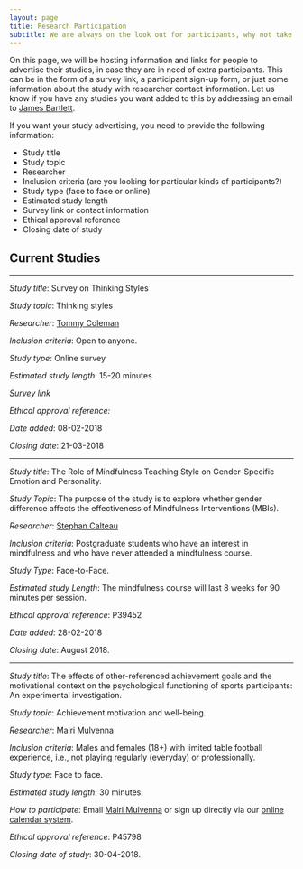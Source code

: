 ```yaml
---
layout: page
title: Research Participation
subtitle: We are always on the look out for participants, why not take part in one of your fellow post-grad's studies?
---
```


On this page, we will be hosting information and links for people to advertise their studies, in case they are in need of extra participants. This can be in the form of a survey link, a participant sign-up form, or just some information about the study with researcher contact information. Let us know if you have any studies you want added to this by addressing an email to [James Bartlett](mailto:cov.pgrnewsletter@gmail.com).

If you want your study advertising, you need to provide the following information:
- Study title
- Study topic
- Researcher
- Inclusion criteria (are you looking for particular kinds of participants?)
- Study type (face to face or online)
- Estimated study length
- Survey link or contact information
- Ethical approval reference
- Closing date of study

## Current Studies

___

*Study title*: Survey on Thinking Styles

*Study topic*: Thinking styles

*Researcher*: [Tommy Coleman](mailto:colema56@uni.coventry.ac.uk)

*Inclusion criteria*: Open to anyone.

*Study type*: Online survey

*Estimated study length*: 15-20 minutes

*[Survey link](https://coventryhls.eu.qualtrics.com/jfe/form/SV_2l6a0823kUt1l4h)*

*Ethical approval reference:*

*Date added*: 08-02-2018

*Closing date*: 21-03-2018

___


*Study title*: The Role of Mindfulness Teaching Style on Gender-Specific Emotion and Personality.

*Study Topic*: The purpose of the study is to explore whether gender difference affects the effectiveness of Mindfulness Interventions (MBIs).

*Researcher*: [Stephan Calteau](mailto:calteauj@uni.coventry.ac.uk)

*Inclusion criteria*: Postgraduate students who have an interest in mindfulness and who have never attended a mindfulness course.

*Study Type*: Face-to-Face.

*Estimated study Length*: The mindfulness course will last 8 weeks for 90 minutes per session.

*Ethical approval reference*: P39452

*Date added*: 28-02-2018

*Closing date*: August 2018.

___ 

*Study title*: The effects of other-referenced achievement goals and the motivational context on the psychological functioning of sports participants: An experimental investigation.

*Study topic*: Achievement motivation and well-being.

*Researcher*: Mairi Mulvenna

*Inclusion criteria*: Males and females (18+) with limited table football experience, i.e., not playing regularly (everyday) or professionally. 

*Study type*: Face to face.

*Estimated study length*: 30 minutes.

*How to participate*: Email [Mairi Mulvenna](mailto:mulvennm@uni.coventry.ac.uk) or sign up directly via our [online calendar system](http://www.supersaas.com/schedule/cupsy/tablefootballstudy).

*Ethical approval reference*: P45798

*Closing date of study*: 30-04-2018.
